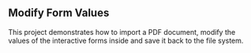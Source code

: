 ##  Modify Form Values 

This project demonstrates how to import a PDF document, modify the values of the interactive forms inside and save it back to the file system.

[//]: <keywords: form, field, interactive, textbox, checkbox, listbox, combtextbox, button, signature, radio button>